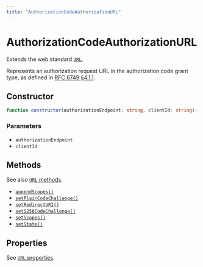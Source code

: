 ```yaml
---
title: "AuthorizationCodeAuthorizationURL"
---
```


# AuthorizationCodeAuthorizationURL

Extends the web standard [`URL`](https://developer.mozilla.org/en-US/docs/Web/API/URLSearchParams).

Represents an authorization request URL in the authorization code grant type, as defined in [RFC 6749 §4.1.1](https://datatracker.ietf.org/doc/html/rfc6749#section-4.1.1).

## Constructor

```ts
function constructor(authorizationEndpoint: string, clientId: string): this;
```

### Parameters

- `authorizationEndpoint`
- `clientId`

## Methods

See also [`URL` methods](https://developer.mozilla.org/en-US/docs/Web/API/URLSearchParams#instance_methods).

- [`appendScopes()`](/reference/main/AuthorizationCodeAuthorizationURL/appendScopes)
- [`setPlainCodeChallenge()`](/reference/main/AuthorizationCodeAuthorizationURL/setPlainCodeChallenge)
- [`setRedirectURI()`](/reference/main/AuthorizationCodeAuthorizationURL/setRedirectURI)
- [`setS256CodeChallenge()`](/reference/main/AuthorizationCodeAuthorizationURL/setS256CodeChallenge)
- [`setScopes()`](/reference/main/AuthorizationCodeAuthorizationURL/setScopes)
- [`setState()`](/reference/main/AuthorizationCodeAuthorizationURL/setState)

## Properties

See [`URL` properties](https://developer.mozilla.org/en-US/docs/Web/API/URLSearchParams#instance_properties).
